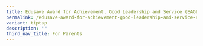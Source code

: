 ```yaml
---
title: Edusave Award for Achievement, Good Leadership and Service (EAGLES)
permalink: /edusave-award-for-achievement-good-leadership-and-service-eagles/
variant: tiptap
description: ""
third_nav_title: For Parents
---
```

